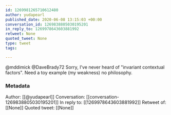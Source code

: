 ```yaml
---
id: 1269981265710612480
author: yudapearl
published_date: 2020-06-08 13:15:03 +00:00
conversation_id: 1269838805030195201
in_reply_to: 1269978643603881992
retweet: None
quoted_tweet: None
type: tweet
tags:

---
```


@mddimick @DaveBrady72 Sorry, I've never heard of "invariant contextual factors". Need a toy example (my  weakness) no philosophy.

### Metadata

Author: [[@yudapearl]]
Conversation: [[conversation-1269838805030195201]]
In reply to: [[1269978643603881992]]
Retweet of: [[None]]
Quoted tweet: [[None]]

